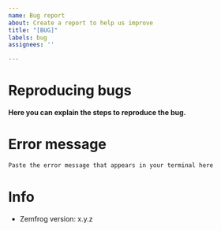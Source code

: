 ```yaml
---
name: Bug report
about: Create a report to help us improve
title: "[BUG]"
labels: bug
assignees: ''

---
```


# Reproducing bugs

**Here you can explain the steps to reproduce the bug.**

# Error message

```sh
Paste the error message that appears in your terminal here
```

# Info

* Zemfrog version: x.y.z
